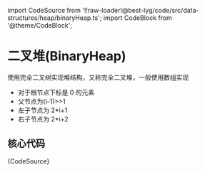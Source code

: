 import CodeSource from '!!raw-loader!@best-lyg/code/src/data-structures/heap/binaryHeap.ts';
import CodeBlock from '@theme/CodeBlock';

# 二叉堆(BinaryHeap)

使用完全二叉树实现堆结构，又称完全二叉堆，一般使用数组实现

- 对于根节点下标是 0 的元素
- 父节点为(i-1)>>1
- 左子节点为 2\*i+1
- 右子节点为 2\*i+2



## 核心代码

<CodeBlock language="tsx">{CodeSource}</CodeBlock>